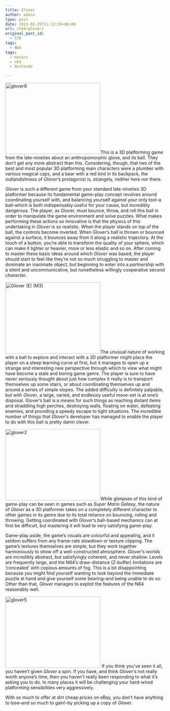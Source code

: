 ```yaml
---
title: Glover
author: admin
type: post
date: 2013-02-25T11:13:19+00:00
url: /n64/glover/
original_post_id:
  - 570
tags:
  - N64
tags:
  - Hasbro
  - n64
  - Nintendo

---
```

[<img class="alignleft size-medium wp-image-571" alt="glover6" src="http://jumpnshoot9000.com/wp-content/uploads/2013/02/glover6-300x225.jpg" width="300" height="225" />][1]This is a 3D platforming game from the late-nineties about an anthropomorphic glove, and its ball. They don&#8217;t get any more abstract than this. Considering, though, that two of the best and most popular 3D platforming main characters were a plumber with various magical caps, and a bear with a red bird in its backpack, the outlandishness of _Glover_&#8216;s protagonist is, strangely, neither here nor there.

_Glover_ is such a different game from your standard late-nineties 3D platformer because its fundamental game-play concept revolves around coordinating yourself with, and balancing yourself against your only tool&#8211;a ball&#8211;which is both indispensably useful for your cause, but incredibly dangerous. The player, as Glover, must bounce, throw, and roll this ball in order to manipulate the game environment and solve puzzles. What makes performing these actions so innovative is that the physics of this undertaking in _Glover_ is so realistic. When the player stands on top of the ball, the controls become inverted. When Glover&#8217;s ball is thrown or bounced against a surface, it bounces away from it along a realistic trajectory. At the touch of a button, you&#8217;re able to transform the quality of your sphere, which can make it lighter or heavier, more or less elastic and so on. After coming to master these basic ideas around which _Glover_ was based, the player should start to feel like they&#8217;re not so much struggling to master and dominate an inanimate object, but beginning to enter into a _partnership_ with a silent and uncommunicative, but nonetheless willingly cooperative second _character_.

[<img class="alignright size-medium wp-image-576" alt="Glover (E) (M3)" src="http://jumpnshoot9000.com/wp-content/uploads/2013/02/Glover-E-M3-300x225.png" width="300" height="225" />][2]The unusual nature of working with a ball to explore and interact with a 3D platformer might place the player on a steep learning curve at first, but it manages to open up a strange and interesting new perspective through which to view what might have become a stale and boring game genre. The player is sure to have never seriously thought about just how complex it really is to transport themselves up some stairs, or about coordinating themselves up and around a series of simple slopes. The added difficulty is definitely palpable, but with _Glover_, a large, varied, and endlessly useful move-set is at one&#8217;s disposal. Glover&#8217;s ball is a means for such things as reaching distant items and straddling high perches, destroying walls, floating on water, defeating enemies, and providing a speedy escape to tight situations. The incredible number of things that _Glover_&#8216;s developer has managed to enable the player to do with this ball is pretty damn clever.

[<img class="alignleft size-medium wp-image-575" alt="glover2" src="http://jumpnshoot9000.com/wp-content/uploads/2013/02/glover2-300x225.jpg" width="300" height="225" />][3]While glimpses of this kind of game-play can be seen in games such as _Super Mario Galaxy_, the nature of _Glover_ as a 3D platformer takes on a completely different character to other games in its genre due to its total reliance on bouncing, rolling and throwing. Getting coordinated with _Glover_&#8216;s ball-based mechanics can at first be difficult, but mastering it will lead to very satisfying game-play.

Game-play aside, the game&#8217;s visuals are colourful and appealing, and it seldom suffers from any frame-rate slowdown or texture clipping. The game&#8217;s textures themselves are simple, but they work together harmoniously to show off a well-constructed atmosphere. _Glover_&#8216;s worlds are incredibly abstract, but satisfyingly coherent, and never shallow. Levels are frequently large, and the N64&#8217;s draw-distance (Z-buffer) limitations are &#8216;concealed&#8217; with copious amounts of fog. This is a bit disappointing because you might find yourself wanting to look beyond the immediate puzzle at hand and give yourself some bearing&#8211;and being unable to do so. Other than that, _Glover_ manages to exploit the features of the N64 reasonably well.

[<img class="alignright size-medium wp-image-572" alt="glover5" src="http://jumpnshoot9000.com/wp-content/uploads/2013/02/glover5-300x225.jpg" width="300" height="225" />][4] If you think you&#8217;ve seen it all, you haven&#8217;t given _Glover_ a spin. If you have, and think _Glover_&#8216;s not really worth anyone&#8217;s time, then you haven&#8217;t really been responding to what it&#8217;s asking you to do. In many places it will be challenging your hard-wired platforming sensibilities very aggressively.

With so much to offer at dirt cheap prices on eBay, you don&#8217;t have anything to lose&#8211;and so much to gain!&#8211;by picking up a copy of _Glover_.

&nbsp;

 [1]: http://jumpnshoot9000.com/wp-content/uploads/2013/02/glover6.jpg
 [2]: http://jumpnshoot9000.com/wp-content/uploads/2013/02/Glover-E-M3.png
 [3]: http://jumpnshoot9000.com/wp-content/uploads/2013/02/glover2.jpg
 [4]: http://jumpnshoot9000.com/wp-content/uploads/2013/02/glover5.jpg

